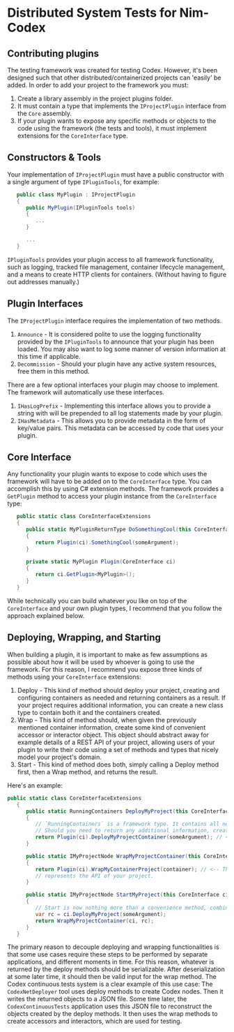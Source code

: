 # Distributed System Tests for Nim-Codex

## Contributing plugins
The testing framework was created for testing Codex. However, it's been designed such that other distributed/containerized projects can 'easily' be added. In order to add your project to the framework you must:
1. Create a library assembly in the project plugins folder.
1. It must contain a type that implements the `IProjectPlugin` interface from the `Core` assembly.
1. If your plugin wants to expose any specific methods or objects to the code using the framework (the tests and tools), it must implement extensions for the `CoreInterface` type.

## Constructors & Tools
Your implementation of `IProjectPlugin` must have a public constructor with a single argument of type `IPluginTools`, for example:
```C#
   public class MyPlugin : IProjectPlugin
   {
      public MyPlugin(IPluginTools tools)
      {
         ...
      }

      ...
   }
```

`IPluginTools` provides your plugin access to all framework functionality, such as logging, tracked file management, container lifecycle management, and a means to create HTTP clients for containers. (Without having to figure out addresses manually.)

## Plugin Interfaces
The `IProjectPlugin` interface requires the implementation of two methods.
1. `Announce` - It is considered polite to use the logging functionality provided by the `IPluginTools` to announce that your plugin has been loaded. You may also want to log some manner of version information at this time if applicable.
1. `Decommission` - Should your plugin have any active system resources, free them in this method.

There are a few optional interfaces your plugin may choose to implement. The framework will automatically use these interfaces.
1. `IHasLogPrefix` - Implementing this interface allows you to provide a string with will be prepended to all log statements made by your plugin.
1. `IHasMetadata` - This allows you to provide metadata in the form of key/value pairs. This metadata can be accessed by code that uses your plugin.

## Core Interface
Any functionality your plugin wants to expose to code which uses the framework will have to be added on to the `CoreInterface` type. You can accomplish this by using C# extension methods. The framework provides a `GetPlugin` method to access your plugin instance from the `CoreInterface` type:
```C#
   public static class CoreInterfaceExtensions
   {
      public static MyPluginReturnType DoSomethingCool(this CoreInterface ci, string someArgument)
      {
         return Plugin(ci).SomethingCool(someArgument);
      }

      private static MyPlugin Plugin(CoreInterface ci)
      {
         return ci.GetPlugin<MyPlugin>();
      }
   }
```

While technically you can build whatever you like on top of the `CoreInterface` and your own plugin types, I recommend that you follow the approach explained below.

## Deploying, Wrapping, and Starting
When building a plugin, it is important to make as few assumptions as possible about how it will be used by whoever is going to use the framework. For this reason, I recommend you expose three kinds of methods using your `CoreInterface` extensions:
1. Deploy - This kind of method should deploy your project, creating and configuring containers as needed and returning containers as a result. If your project requires additional information, you can create a new class type to contain both it and the containers created.
1. Wrap - This kind of method should, when given the previously mentioned container information, create some kind of convenient accessor or interactor object. This object should abstract away for example details of a REST API of your project, allowing users of your plugin to write their code using a set of methods and types that nicely model your project's domain.
1. Start - This kind of method does both, simply calling a Deploy method first, then a Wrap method, and returns the result.

Here's an example:
```C#
public static class CoreInterfaceExtensions
   {
      public static RunningContainers DeployMyProject(this CoreInterface ci, string someArgument)
      {
         // `RunningContainers` is a framework type. It contains all necessary information about a deployed container. It is serializable.
         // Should you need to return any additional information, create a new type that contains it as well as the container information. Make sure it is serializable.
         return Plugin(ci).DeployMyProjectContainer(someArgument); // <-- This method should use the `PluginTools.CreateWorkflow()` tool to deploy a container with a configuration that matches someArguments.
      }

      public static IMyProjectNode WrapMyProjectContainer(this CoreInterface ci, RunningContainers container)
      {
         return Plugin(ci).WrapMyContainerProject(container); // <-- This method probably will use the 'PluginTools.CreateHttp()` tool to create an HTTP client for the container, then wrap it in an object that
         // represents the API of your project.
      }

      public static IMyProjectNode StartMyProject(this CoreInterface ci, string someArgument)
      {
         // Start is now nothing more than a convenience method, combining the previous two.
         var rc = ci.DeployMyProject(someArgument);
         return WrapMyProjectContainer(ci, rc);
      }
   }
```

The primary reason to decouple deploying and wrapping functionalities is that some use cases require these steps to be performed by separate applications, and different moments in time. For this reason, whatever is returned by the deploy methods should be serializable. After deserialization at some later time, it should then be valid input for the wrap method. The Codex continuous tests system is a clear example of this use case: The `CodexNetDeployer` tool uses deploy methods to create Codex nodes. Then it writes the returned objects to a JSON file. Some time later, the `CodexContinuousTests` application uses this JSON file to reconstruct the objects created by the deploy methods. It then uses the wrap methods to create accessors and interactors, which are used for testing.

